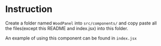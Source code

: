 # Instruction

Create a folder named `WoodPanel` into `src/components/` and copy paste all the files(except this README and index.jsx) into this folder.

An example of using this component can be found in `index.jsx`